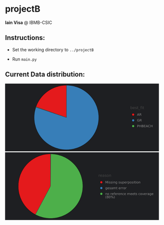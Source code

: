 # projectB
**Iain Visa** @ IBMB-CSIC
## Instructions:

- Set the working directory to `../projectB`

- Run `main.py`


## Current Data distribution:
![Distribution of best fit references](charts/succesfull.png) ![Distribution of failed superpositions](charts/failed.png)
